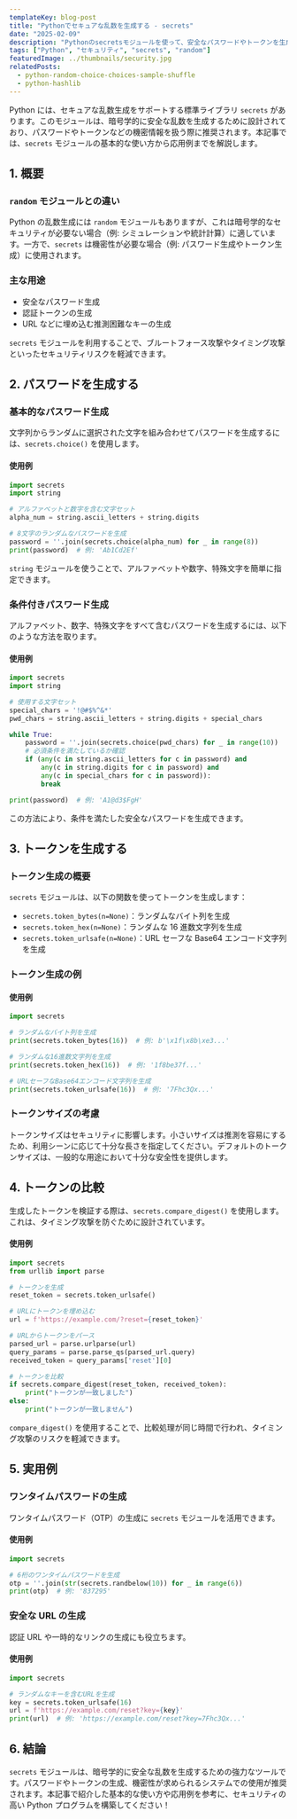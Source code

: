 ```yaml
---
templateKey: blog-post
title: "Pythonでセキュアな乱数を生成する - secrets"
date: "2025-02-09"
description: "Pythonのsecretsモジュールを使って、安全なパスワードやトークンを生成する方法を解説。タイミング攻撃への対策や実用例も詳しく紹介します。"
tags: ["Python", "セキュリティ", "secrets", "random"]
featuredImage: ../thumbnails/security.jpg
relatedPosts:
  - python-random-choice-choices-sample-shuffle
  - python-hashlib
---
```


Python には、セキュアな乱数生成をサポートする標準ライブラリ `secrets` があります。このモジュールは、暗号学的に安全な乱数を生成するために設計されており、パスワードやトークンなどの機密情報を扱う際に推奨されます。本記事では、`secrets` モジュールの基本的な使い方から応用例までを解説します。

## 1. 概要

### `random` モジュールとの違い

Python の乱数生成には `random` モジュールもありますが、これは暗号学的なセキュリティが必要ない場合（例: シミュレーションや統計計算）に適しています。一方で、`secrets` は機密性が必要な場合（例: パスワード生成やトークン生成）に使用されます。

### 主な用途

- 安全なパスワード生成
- 認証トークンの生成
- URL などに埋め込む推測困難なキーの生成

`secrets` モジュールを利用することで、ブルートフォース攻撃やタイミング攻撃といったセキュリティリスクを軽減できます。

## 2. パスワードを生成する

### 基本的なパスワード生成

文字列からランダムに選択された文字を組み合わせてパスワードを生成するには、`secrets.choice()` を使用します。

#### 使用例

```python
import secrets
import string

# アルファベットと数字を含む文字セット
alpha_num = string.ascii_letters + string.digits

# 8文字のランダムなパスワードを生成
password = ''.join(secrets.choice(alpha_num) for _ in range(8))
print(password)  # 例: 'Ab1Cd2Ef'
```

`string` モジュールを使うことで、アルファベットや数字、特殊文字を簡単に指定できます。

### 条件付きパスワード生成

アルファベット、数字、特殊文字をすべて含むパスワードを生成するには、以下のような方法を取ります。

#### 使用例

```python
import secrets
import string

# 使用する文字セット
special_chars = '!@#$%^&*'
pwd_chars = string.ascii_letters + string.digits + special_chars

while True:
    password = ''.join(secrets.choice(pwd_chars) for _ in range(10))
    # 必須条件を満たしているか確認
    if (any(c in string.ascii_letters for c in password) and
        any(c in string.digits for c in password) and
        any(c in special_chars for c in password)):
        break

print(password)  # 例: 'A1@d3$FgH'
```

この方法により、条件を満たした安全なパスワードを生成できます。

## 3. トークンを生成する

### トークン生成の概要

`secrets` モジュールは、以下の関数を使ってトークンを生成します：

- `secrets.token_bytes(n=None)`：ランダムなバイト列を生成
- `secrets.token_hex(n=None)`：ランダムな 16 進数文字列を生成
- `secrets.token_urlsafe(n=None)`：URL セーフな Base64 エンコード文字列を生成

### トークン生成の例

#### 使用例

```python
import secrets

# ランダムなバイト列を生成
print(secrets.token_bytes(16))  # 例: b'\x1f\x8b\xe3...'

# ランダムな16進数文字列を生成
print(secrets.token_hex(16))  # 例: '1f8be37f...'

# URLセーフなBase64エンコード文字列を生成
print(secrets.token_urlsafe(16))  # 例: '7Fhc3Qx...'
```

### トークンサイズの考慮

トークンサイズはセキュリティに影響します。小さいサイズは推測を容易にするため、利用シーンに応じて十分な長さを指定してください。デフォルトのトークンサイズは、一般的な用途において十分な安全性を提供します。

## 4. トークンの比較

生成したトークンを検証する際は、`secrets.compare_digest()` を使用します。これは、タイミング攻撃を防ぐために設計されています。

#### 使用例

```python
import secrets
from urllib import parse

# トークンを生成
reset_token = secrets.token_urlsafe()

# URLにトークンを埋め込む
url = f'https://example.com/?reset={reset_token}'

# URLからトークンをパース
parsed_url = parse.urlparse(url)
query_params = parse.parse_qs(parsed_url.query)
received_token = query_params['reset'][0]

# トークンを比較
if secrets.compare_digest(reset_token, received_token):
    print("トークンが一致しました")
else:
    print("トークンが一致しません")
```

`compare_digest()` を使用することで、比較処理が同じ時間で行われ、タイミング攻撃のリスクを軽減できます。

## 5. 実用例

### ワンタイムパスワードの生成

ワンタイムパスワード（OTP）の生成に `secrets` モジュールを活用できます。

#### 使用例

```python
import secrets

# 6桁のワンタイムパスワードを生成
otp = ''.join(str(secrets.randbelow(10)) for _ in range(6))
print(otp)  # 例: '837295'
```

### 安全な URL の生成

認証 URL や一時的なリンクの生成にも役立ちます。

#### 使用例

```python
import secrets

# ランダムなキーを含むURLを生成
key = secrets.token_urlsafe(16)
url = f'https://example.com/reset?key={key}'
print(url)  # 例: 'https://example.com/reset?key=7Fhc3Qx...'
```

## 6. 結論

`secrets` モジュールは、暗号学的に安全な乱数を生成するための強力なツールです。パスワードやトークンの生成、機密性が求められるシステムでの使用が推奨されます。本記事で紹介した基本的な使い方や応用例を参考に、セキュリティの高い Python プログラムを構築してください！
